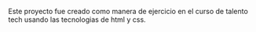 Este proyecto fue creado como manera de ejercicio en el curso de talento tech usando las tecnologias de html y css.
